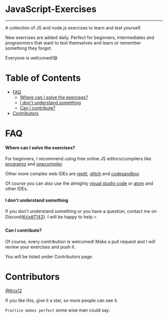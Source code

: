 # JavaScript-Exercises
---
A collection of JS and node.js exercises to learn and test yourself.

New exercises are added daily.
Perfect for beginners, intermediates and programmers that want to test themselves and learn or remember something they forgot.

Everyone is welcomed!😄

# Table of Contents
- [FAQ](#FAQ)
  - [Where can I solve the exercises?](#Where-can-I-solve-the-exercises?)
  - [I don't understand something](#I-don't-understand-something)
  - [Can I contribute?](#Can-I-contribute?)
- [Contributors](#Contributors)
# FAQ
#### Where can I solve the exercises?
For beginners, I recommend using free online JS editors/compilers like [programiz] and [onecompiler].

Other more complex web IDEs are [replit], [glitch] and [codesandbox]

Of course you can also use the almighty [visual studio code] or [atom] and other IDEs.

#### I don't understand something
If you don't understand something or you have a question, contact me on Discord([Krix#7143]).
I will be happy to help.⭐

#### Can I contribute?
Of course, every contribution is welcomed!
Make a pull request and I will review your exercises and push it.

You will be listed under Contributors page.

# Contributors
[@Krix12](https://github.com/Krix12)

If you like this, give it a star, so more people can see it.

`Practice makes perfect` some wise man could say.

[programiz]:https://www.programiz.com/javascript/online-compiler/
[onecompiler]:https://onecompiler.com/javascript
[replit]:https://replit.com/
[glitch]:https://glitch.com/
[codesandbox]:https://codesandbox.io/
[visual studio code]:https://code.visualstudio.com/
[atom]:https://atom.io/
[Krix#7143]:https://discordapp.com/users/760133992459796510/
